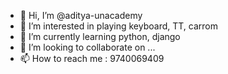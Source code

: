 - 👋 Hi, I’m @aditya-unacademy
- 👀 I’m interested in playing keyboard, TT, carrom
- 🌱 I’m currently learning python, django
- 💞️ I’m looking to collaborate on ...
- 📫 How to reach me : 9740069409

<!---
aditya-unacademy/aditya-unacademy is a ✨ special ✨ repository because its `README.md` (this file) appears on your GitHub profile.
You can click the Preview link to take a look at your changes.
--->
